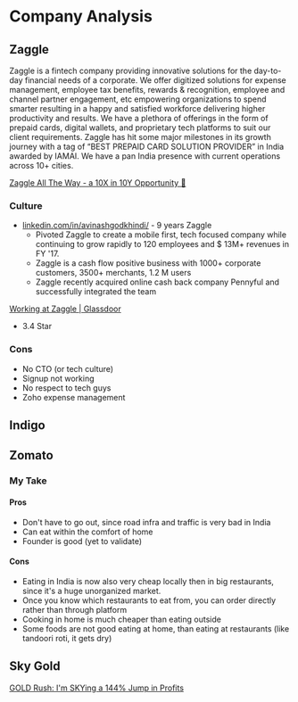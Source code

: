 # Company Analysis

## Zaggle

Zaggle is a fintech company providing innovative solutions for the day-to-day financial needs of a corporate. We offer digitized solutions for expense management, employee tax benefits, rewards & recognition, employee and channel partner engagement, etc empowering organizations to spend smarter resulting in a happy and satisfied workforce delivering higher productivity and results. We have a plethora of offerings in the form of prepaid cards, digital wallets, and proprietary tech platforms to suit our client requirements. Zaggle has hit some major milestones in its growth journey with a tag of “BEST PREPAID CARD SOLUTION PROVIDER” in India awarded by IAMAI. We have a pan India presence with current operations across 10+ cities.

[Zaggle All The Way - a 10X in 10Y Opportunity 🎁](https://shankarnath.substack.com/p/zaggleprepaid)

### Culture

- [linkedin.com/in/avinashgodkhindi/](https://www.linkedin.com/in/avinashgodkhindi/) - 9 years Zaggle
   	- Pivoted Zaggle to create a mobile first, tech focused company while continuing to grow rapidly to 120 employees and $ 13M+ revenues in FY '17.
   	- Zaggle is a cash flow positive business with 1000+ corporate customers, 3500+ merchants, 1.2 M users
   	- Zaggle recently acquired online cash back company Pennyful and successfully integrated the team

[Working at Zaggle | Glassdoor](https://www.glassdoor.co.in/Overview/Working-at-Zaggle-EI_IE1456360.11,17.htm)

- 3.4 Star

### Cons

- No CTO (or tech culture)
- Signup not working
- No respect to tech guys
- Zoho expense management

## Indigo

## Zomato

### My Take

#### Pros

- Don't have to go out, since road infra and traffic is very bad in India
- Can eat within the comfort of home
- Founder is good (yet to validate)

#### Cons

- Eating in India is now also very cheap locally then in big restaurants, since it's a huge unorganized market.
- Once you know which restaurants to eat from, you can order directly rather than through platform
- Cooking in home is much cheaper than eating outside
- Some foods are not good eating at home, than eating at restaurants (like tandoori roti, it gets dry)

## Sky Gold

[GOLD Rush: I'm SKYing a 144% Jump in Profits](https://shankarnath.substack.com/p/skygold)

